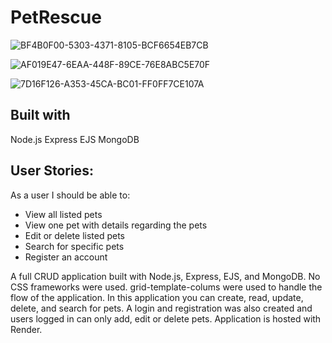 # PetRescue

![BF4B0F00-5303-4371-8105-BCF6654EB7CB](https://user-images.githubusercontent.com/93948054/221967536-0fc7bad2-3f60-421e-a9c7-df8a8d132c5a.jpeg)

![AF019E47-6EAA-448F-89CE-76E8ABC5E70F](https://user-images.githubusercontent.com/93948054/221993550-b476d413-ed11-402d-9605-b605bfe996ca.jpeg)

![7D16F126-A353-45CA-BC01-FF0FF7CE107A](https://user-images.githubusercontent.com/93948054/221967559-b8037e43-3ff4-4562-ae5e-c2983e9b652e.jpeg)

## Built with

Node.js  Express   EJS   MongoDB

## User Stories:
As a user I should be able to: <br>
- View all listed pets<br>
- View one pet with details regarding the pets<br>
- Edit or delete listed pets<br>
- Search for specific pets<br>
- Register an account<br>

A full CRUD application built with Node.js, Express, EJS, and MongoDB. No CSS frameworks were used. grid-template-colums were used to handle the flow of the application. In this application you can create, read, update, delete, and search for pets. A login and registration was also created and users logged in can only add, edit or delete pets. Application is hosted with Render.



